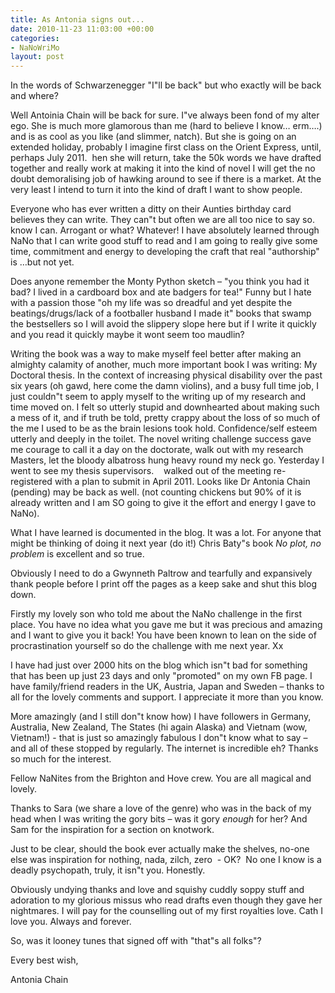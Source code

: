 ```yaml
---
title: As Antonia signs out...
date: 2010-11-23 11:03:00 +00:00
categories:
- NaNoWriMo
layout: post
---
```


In the words of Schwarzenegger "I"ll be back" but who exactly will be back and where?

Well Antoinia Chain will be back for sure. I"ve always been fond of my alter ego. She is much more glamorous than me (hard to believe I know… erm….) and is as cool as you like (and slimmer, natch). But she is going on an extended holiday, probably I imagine first class on the Orient Express, until, perhaps July 2011\.  hen she will return, take the 50k words we have drafted together and really work at making it into the kind of novel I will get the no doubt demoralising job of hawking around to see if there is a market. At the very least I intend to turn it into the kind of draft I want to show people.

Everyone who has ever written a ditty on their Aunties birthday card believes they can write. They can"t but often we are all too nice to say so.   know I can. Arrogant or what? Whatever! I have absolutely learned through NaNo that I can write good stuff to read and I am going to really give some time, commitment and energy to developing the craft that real "authorship" is …but not yet.

Does anyone remember the Monty Python sketch – "you think you had it bad? I lived in a cardboard box and ate badgers for tea!" Funny but I hate with a passion those "oh my life was so dreadful and yet despite the beatings/drugs/lack of a footballer husband I made it" books that swamp the bestsellers so I will avoid the slippery slope here but if I write it quickly and you read it quickly maybe it wont seem too maudlin?

Writing the book was a way to make myself feel better after making an almighty calamity of another, much more important book I was writing: My Doctoral thesis. In the context of increasing physical disability over the past six years (oh gawd, here come the damn violins), and a busy full time job, I just couldn"t seem to apply myself to the writing up of my research and time moved on. I felt so utterly stupid and downhearted about making such a mess of it, and if truth be told, pretty crappy about the loss of so much of the me I used to be as the brain lesions took hold. Confidence/self esteem utterly and deeply in the toilet. The novel writing challenge success gave me courage to call it a day on the doctorate, walk out with my research Masters, let the bloody albatross hung heavy round my neck go. Yesterday I went to see my thesis supervisors.    walked out of the meeting re-registered with a plan to submit in April 2011. Looks like Dr Antonia Chain (pending) may be back as well. (not counting chickens but 90% of it is already written and I am SO going to give it the effort and energy I gave to NaNo).

What I have learned is documented in the blog. It was a lot. For anyone that might be thinking of doing it next year (do it!) Chris Baty"s book _No plot, no problem_ is excellent and so true.

Obviously I need to do a Gwynneth Paltrow and tearfully and expansively thank people before I print off the pages as a keep sake and shut this blog down.

Firstly my lovely son who told me about the NaNo challenge in the first place. You have no idea what you gave me but it was precious and amazing and I want to give you it back! You have been known to lean on the side of procrastination yourself so do the challenge with me next year. Xx

I have had just over 2000 hits on the blog which isn"t bad for something that has been up just 23 days and only "promoted" on my own FB page. I have family/friend readers in the UK, Austria, Japan and Sweden – thanks to all for the lovely comments and support. I appreciate it more than you know.

More amazingly (and I still don"t know how) I have followers in Germany, Australia, New Zealand, The States (hi again Alaska) and Vietnam (wow, Vietnam!) - that is just so amazingly fabulous I don"t know what to say – and all of these stopped by regularly. The internet is incredible eh? Thanks so much for the interest.

Fellow NaNites from the Brighton and Hove crew. You are all magical and lovely.

Thanks to Sara (we share a love of the genre) who was in the back of my head when I was writing the gory bits – was it gory _enough_ for her? And Sam for the inspiration for a section on knotwork.

Just to be clear, should the book ever actually make the shelves, no-one else was inspiration for nothing, nada, zilch, zero  - OK?  No one I know is a deadly psychopath, truly, it isn"t you. Honestly.

Obviously undying thanks and love and squishy cuddly soppy stuff and adoration to my glorious missus who read drafts even though they gave her nightmares. I will pay for the counselling out of my first royalties love. Cath I love you. Always and forever.  

So, was it looney tunes that signed off with "that"s all folks"?

Every best wish,

Antonia Chain
